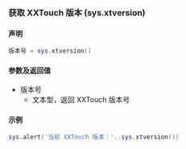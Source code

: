 ### 获取 XXTouch 版本 \(**sys\.xtversion**\)


#### 声明
```lua
版本号 = sys.xtversion()
```


#### 参数及返回值
- 版本号
    - 文本型，返回 XXTouch 版本号


#### 示例  
```lua
sys.alert('当前 XXTouch 版本：'..sys.xtversion())
```

